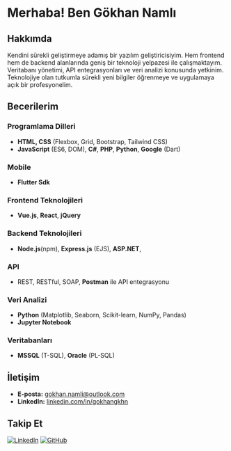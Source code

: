 # Merhaba! Ben Gökhan Namlı

## Hakkımda
Kendini sürekli geliştirmeye adamış bir yazılım geliştiricisiyim. Hem frontend hem de backend alanlarında geniş bir teknoloji yelpazesi ile çalışmaktayım. Veritabanı yönetimi, API entegrasyonları ve veri analizi konusunda yetkinim. Teknolojiye olan tutkumla sürekli yeni bilgiler öğrenmeye ve uygulamaya açık bir profesyonelim.

## Becerilerim

### Programlama Dilleri
- **HTML, CSS** (Flexbox, Grid, Bootstrap, Tailwind CSS)
- **JavaScript** (ES6, DOM), **C#**, **PHP**, **Python**, **Google** (Dart)
### Mobile
- **Flutter Sdk**
### Frontend Teknolojileri
- **Vue.js**, **React**, **jQuery**

### Backend Teknolojileri
- **Node.js**(npm), **Express.js** (EJS), **ASP.NET**,

### API
- REST, RESTful, SOAP, **Postman** ile API entegrasyonu

### Veri Analizi
- **Python** (Matplotlib, Seaborn, Scikit-learn, NumPy, Pandas)
- **Jupyter Notebook**

### Veritabanları
- **MSSQL** (T-SQL), **Oracle** (PL-SQL)

## İletişim

- **E-posta:** [gokhan.namli@outlook.com](mailto:gokhan.namli@outlook.com)
- **LinkedIn:** [linkedin.com/in/gokhangkhn](https://www.linkedin.com/in/gokhangkhn)

## Takip Et
[![LinkedIn](https://img.shields.io/badge/LinkedIn-blue)](https://www.linkedin.com/in/gokhangkhn) [![GitHub](https://img.shields.io/badge/GitHub-black)](https://github.com/GokhanGKHN)

